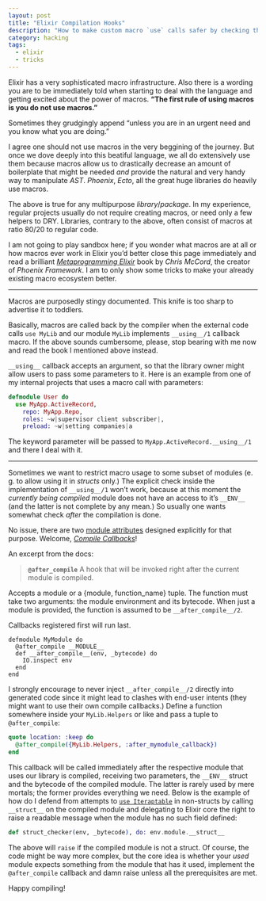 ```yaml
---
layout: post
title: "Elixir Compilation Hooks"
description: "How to make custom macro `use` calls safer by checking the conditions met"
category: hacking
tags:
  - elixir
  - tricks
---
```


Elixir has a very sophisticated macro infrastructure. Also there is a wording you are to be immediately told when starting to deal with the language and getting excited about the power of macros. **“The first rule of using macros is you do not use macros.”** 

Sometimes they grudgingly append “unless you are in an urgent need and you know what you are doing.”

I agree one should not use macros in the very beggining of the journey. But once we dove deeply into this beatiful language, we all do extensively use them because macros allow us to drastically decrease an amount of boilerplate that might be needed _and_ provide the natural and very handy way to manipulate _AST_. _Phoenix_, _Ecto_, all the great huge libraries do heavily use macros.

The above is true for any multipurpose _library_/_package_. In my experience, regular projects usually do not require creating macros, or need only a few helpers to DRY. Libraries, contrary to the above, often consist of macros at ratio 80/20 to regular code.

I am not going to play sandbox here; if you wonder what macros are at all or how macros ever work in Elixir you’d better close this page immediately and read a brilliant [_Metaprogramming Elixir_](https://pragprog.com/book/cmelixir/metaprogramming-elixir) book by _Chris McCord_, the creator of _Phoenix Framework_. I am to only show some tricks to make your already existing macro ecosystem better.

---

Macros are purposedly stingy documented. This knife is too sharp to advertise it to toddlers.

Basically, macros are called back by the compiler when the external code calls `use MyLib` and our module `MyLib` implements `__using__/1` callback macro. If the above sounds cumbersome, please, stop bearing with me now and read the book I mentioned above instead.

`__using__` callback accepts an argument, so that the library owner might allow users to pass some parameters to it. Here is an example from one of my internal projects that uses a macro call with parameters:

```elixir
defmodule User do
  use MyApp.ActiveRecord,
    repo: MyApp.Repo,
    roles: ~w|supervisor client subscriber|,
    preload: ~w|setting companies|a
```

The keyword parameter will be passed to `MyApp.ActiveRecord.__using__/1` and there I deal with it.

---

Sometimes we want to restrict macro usage to some subset of modules (e. g. to allow using it in _structs_ only.) The explicit check inside the implementation of `__using__/1` won’t work, because at this moment the _currently being compiled_ module does not have an access to it’s `__ENV__` (and the latter is not complete by any mean.) So usually one wants somewhat check _after_ the compilation is done.

No issue, there are two [module attributes](https://hexdocs.pm/elixir/Module.html#module-module-attributes) designed explicitly for that purpose. Welcome, [_Compile Callbacks_](https://hexdocs.pm/elixir/Module.html#module-compile-callbacks)!

An excerpt from the docs:

> **`@after_compile`**
> A hook that will be invoked right after the current module is compiled.
>
  Accepts a module or a {module, function_name} tuple. The function must take two arguments: the module environment and its bytecode. When just a module is provided, the function is assumed to be `__after_compile__/2`.
>
  Callbacks registered first will run last.
>
    defmodule MyModule do
      @after_compile __MODULE__
      def __after_compile__(env, _bytecode) do
        IO.inspect env
      end
    end

I strongly encourage to never inject `__after_compile__/2` directly into generated code since it might lead to clashes with end-user intents (they might want to use their own compile callbacks.) Define a function somewhere inside your `MyLib.Helpers` or like and pass a tuple to `@after_compile`:

```elixir
quote location: :keep do
  @after_compile({MyLib.Helpers, :after_mymodule_callback})
end
```

This callback will be called immediately after the respective module that uses our library is compiled, receiving two parameters, the `__ENV__` struct and the bytecode of the compiled module. The latter is rarely used by mere mortals; the former provides everything we need. Below is the example of how do I defend from attempts to [`use Iteraptable`](https://hexdocs.pm/iteraptor/Iteraptor.Iteraptable.html) in non-structs by calling `__struct__` on the compiled module and delegating to Elixir core the right to raise a readable message when the module has no such field defined:

```elixir
def struct_checker(env, _bytecode), do: env.module.__struct__
```

The above will `raise` if the compiled module is not a struct. Of course, the code might be way more complex, but the core idea is whether your _used_ module expects something from the module that has it used, implement the `@after_compile` callback and damn raise unless all the prerequisites are met.

Happy compiling!
